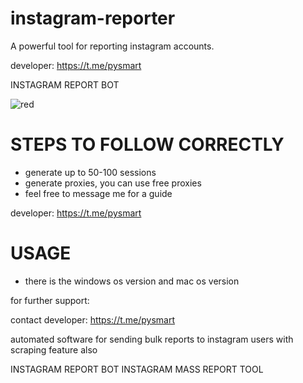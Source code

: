 # instagram-reporter
A powerful tool for reporting instagram accounts.

developer: https://t.me/pysmart

INSTAGRAM REPORT BOT

![red](https://github.com/user-attachments/assets/64fa7546-fdf0-414d-a4ba-6b45df0944be)


# STEPS TO FOLLOW CORRECTLY
- generate up to 50-100 sessions
- generate proxies, you can use free proxies
- feel free to message me for a guide

developer: https://t.me/pysmart

# USAGE
- there is the windows os version and mac os version

for further support:

contact developer: https://t.me/pysmart

automated software for sending bulk reports to instagram users with scraping feature also

INSTAGRAM REPORT BOT
INSTAGRAM MASS REPORT TOOL
